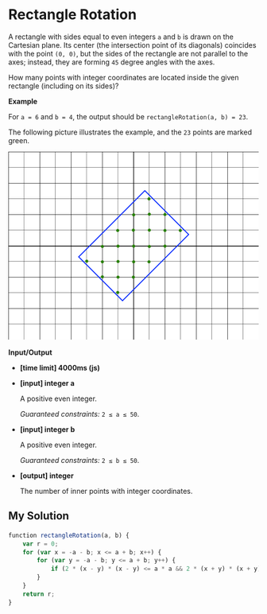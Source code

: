 # Rectangle Rotation
﻿A rectangle with sides equal to even integers `a` and `b` is drawn on the Cartesian plane. Its center (the intersection point of its diagonals) coincides with the point `(0, 0)`, but the sides of the rectangle are not parallel to the axes; instead, they are forming `45` degree angles with the axes.

How many points with integer coordinates are located inside the given rectangle (including on its sides)?

**Example**

For `a = 6` and `b = 4`, the output should be
`rectangleRotation(a, b) = 23`.

The following picture illustrates the example, and the `23` points are marked green.

![](images/rectangle.png)

**Input/Output**

*   **[time limit] 4000ms (js)**

*   **[input] integer a**

    A positive even integer.

    _Guaranteed constraints:_
    `2 ≤ a ≤ 50`.

*   **[input] integer b**

    A positive even integer.

    _Guaranteed constraints:_
    `2 ≤ b ≤ 50`.

*   **[output] integer**

    The number of inner points with integer coordinates.


## My Solution
```javascript
﻿function rectangleRotation(a, b) {
    var r = 0;
    for (var x = -a - b; x <= a + b; x++) {
        for (var y = -a - b; y <= a + b; y++) {
            if (2 * (x - y) * (x - y) <= a * a && 2 * (x + y) * (x + y) <= b * b) r++;
        }
    }
    return r;
}
```
